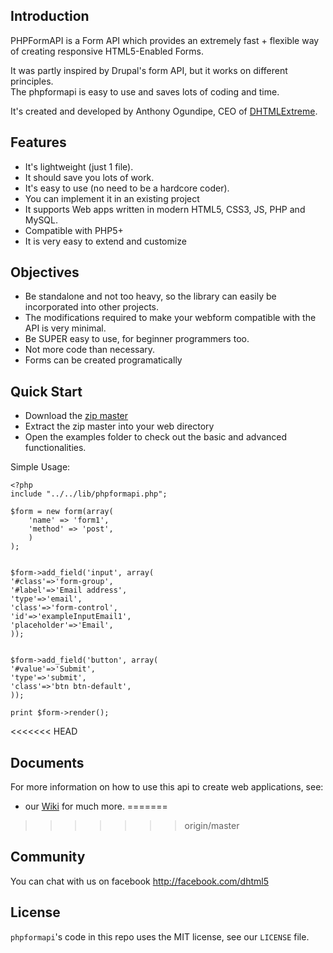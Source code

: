 ## Introduction
PHPFormAPI is a Form API which provides an extremely fast + flexible way of creating responsive HTML5-Enabled Forms.

It was partly inspired by Drupal's form API, but it works on different principles.  
The phpformapi is easy to use and saves lots of coding and time.


It's created and developed by Anthony Ogundipe, CEO of [DHTMLExtreme](http://www.dhtmlextreme.net).

## Features
* It's lightweight (just 1 file).
* It should save you lots of work.
* It's easy to use (no need to be a hardcore coder).
* You can implement it in an existing project
* It supports Web apps written in modern HTML5, CSS3, JS, PHP and MySQL.
* Compatible with PHP5+
* It is very easy to extend and customize

## Objectives
* Be standalone and not too heavy, so the library can easily be incorporated into other projects. 
* The modifications required to make your webform compatible with the API is very minimal.
* Be SUPER easy to use, for beginner programmers too.
* Not more code than necessary.
* Forms can be created programatically


## Quick Start
* Download the [zip master](https://github.com/dhtml/phpformapi/archive/master.zip)
* Extract the zip master into your web directory
* Open the examples folder to check out the basic and advanced functionalities.


Simple Usage:

```
<?php
include "../../lib/phpformapi.php";

$form = new form(array(
	'name' => 'form1',
	'method' => 'post',
	)
);


$form->add_field('input', array(
'#class'=>'form-group',
'#label'=>'Email address',
'type'=>'email',
'class'=>'form-control',
'id'=>'exampleInputEmail1',
'placeholder'=>'Email',
));


$form->add_field('button', array(
'#value'=>'Submit',
'type'=>'submit',
'class'=>'btn btn-default',
));

print $form->render();

```


<<<<<<< HEAD
## Documents

For more information on how to use this api to create web applications, see:

* our [Wiki](https://github.com/dhtml/phpformapi/wiki) for much more.
=======
>>>>>>> origin/master

## Community
You can chat with us on facebook http://facebook.com/dhtml5 


## License

`phpformapi`'s code in this repo uses the MIT license, see our `LICENSE` file.
